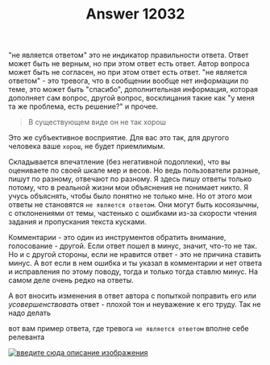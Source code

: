 ﻿---
title: "Answer 12032"
se.owner.user_id: 209304
se.owner.display_name: "Dmitry"
se.owner.link: "https://ru.meta.stackoverflow.com/users/209304/dmitry"
se.answer_id: 12032
se.question_id: 12031
se.post_type: answer
se.is_accepted: True
---
<p>&quot;не является ответом&quot; это не индикатор правильности ответа. Ответ может быть не верным, но при этом ответ есть ответ. Автор вопроса может быть не согласен, но при этом ответ есть ответ. &quot;не является ответом&quot; - это тревога, что в сообщении вообще нет информации по теме, это может быть &quot;спасибо&quot;, дополнительная информация, которая дополняет сам вопрос, другой вопрос, восклицания такие как &quot;у меня та же проблема, есть решение?&quot; и прочее.</p>
<blockquote>
<p>В существующем виде он не так хорош</p>
</blockquote>
<p>Это же субъективное восприятие. Для вас это так, для другого человека ваше <code>хорош</code>, не будет приемлимым.</p>
<p>Складывается впечатление (без негативной подоплеки), что вы оцениваете по своей шкале мер и весов. Но ведь пользователи разные, пишут по разному, отвечают по разному. Я здесь пишу ответы только потому, что в реальной жизни мои объяснения не понимает никто. Я учусь объяснять, чтобы было понятно не только мне. Но от этого мои ответы не становятся <code>не является ответом</code>. Они могут быть косоязычны, с отклонениями от темы, частенько с ошибками из-за скорости чтения задания и пропускания текста кусками.</p>
<p>Комментарии - это один из инструментов обратить внимание, голосование - другой. Если ответ пошел в минус, значит, что-то не так. Но и с другой стороны, если не нравится ответ - это не причина ставить минус. А вот если в нем ошибка и ты указал в комментарии и нет ответа и исправления по этому поводу, тогда и только тогда ставлю минус. На самом деле очень редко на ответы.</p>
<p>А вот вносить изменения в ответ автора с попыткой поправить его или <em>усовершенствовать</em> ответ - плохой тон и неуважение к его труду. Так не надо делать</p>
<p>вот вам пример ответа, где тревога <code>не является ответом</code> вполне себе релеванта</p>
<p><a href="https://i.stack.imgur.com/G7DEn.png" rel="nofollow noreferrer"><img src="https://i.stack.imgur.com/G7DEn.png" alt="введите сюда описание изображения" /></a></p>
